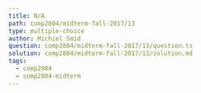```yaml
---
title: N/A
path: comp2804/midterm-fall-2017/13
type: multiple-choice
author: Michiel Smid
question: comp2804/midterm-fall-2017/13/question.ts
solution: comp2804/midterm-fall-2017/13/solution.md
tags:
  - comp2804
  - comp2804-midterm
---
```

